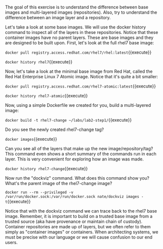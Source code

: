 The goal of this exercise is to understand the difference between base images and multi-layered images (repositories). Also, try to understand the difference between an image layer and a repository.

Let's take a look at some base images. We will use the docker history command to inspect all of the layers in these repositories. Notice that these container images have no parent layers. These are base images and they are designed to be built upon. First, let's look at the full rhel7 base image:

``docker pull registry.access.redhat.com/rhel7/rhel:latest``{{execute}}

``docker history rhel7``{{execute}}

Now, let's take a look at the minimal base image from Red Hat, called the Red Hat Enterprise Linux 7 Atomic image. Notice that it's quite a bit smaller:

``docker pull registry.access.redhat.com/rhel7-atomic:latest``{{execute}}

``docker history rhel7-atomic``{{execute}}

Now, using a simple Dockerfile we created for you, build a multi-layered image:

``docker build -t rhel7-change ~/labs/lab2-step1/``{{execute}}

Do you see the newly created rhel7-change tag?

``docker images``{{execute}}

Can you see all of the layers that make up the new image/repository/tag? This command even shows a short summary of the commands run in each layer. This is very convenient for exploring how an image was made.

``docker history rhel7-change``{{execute}}

Now run the "dockviz" command. What does this command show you? What's the parent image of the rhel7-change image? 

``docker run --rm --privileged -v /var/run/docker.sock:/var/run/docker.sock nate/dockviz images -t``{{execute}}

Notice that with the dockviz command we can trace back to the rhel7 base image. Remember, it is important to build on a trusted base image from a trusted source (aka have provenance or maintain chain of custody). Container repositories are made up of layers, but we often refer to them simply as "container images" or containers. When architecting systems, we must be precise with our language or we will cause confusion to our end users.
